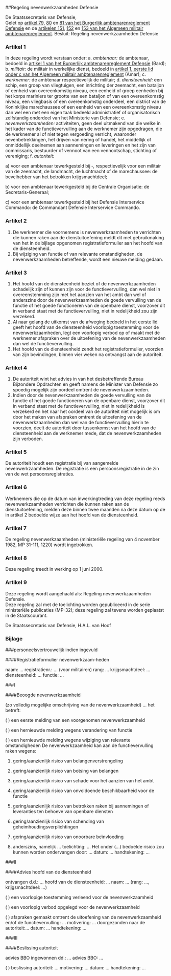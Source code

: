 <meta http-equiv='Content-Type' content='text/html; charset=utf-8' />

##Regeling nevenwerkzaamheden Defensie

De Staatssecretaris van Defensie,   
Gelet op [artikel 79](../../../../../AMvB/burgerlijk/ambtenarenreglement/defensie/BWBR0006040/README.md), [80](../../../../../AMvB/burgerlijk/ambtenarenreglement/defensie/BWBR0006040/README.md) en [81 van het Burgerlijk ambtenarenreglement Defensie](../../../../../AMvB/burgerlijk/ambtenarenreglement/defensie/BWBR0006040/README.md) en de [artikelen 151](../../../../../AMvB/algemeen/militair/ambtenarenreglement/BWBR0003482/README.md), [152](../../../../../AMvB/algemeen/militair/ambtenarenreglement/BWBR0003482/README.md) en [153 van het Algemeen militair ambtenarenreglement](../../../../../AMvB/algemeen/militair/ambtenarenreglement/BWBR0003482/README.md). 
Besluit:  Regeling nevenwerkzaamheden Defensie    

### Artikel  1  

In deze regeling wordt verstaan onder:    a. *ambtenaar:*   de ambtenaar, bedoeld in [artikel 1 van het Burgerlijk ambtenarenreglement Defensie](../../../../../AMvB/burgerlijk/ambtenarenreglement/defensie/BWBR0006040/README.md) (Bard);     b. *militair:*   de militair in werkelijke dienst, bedoeld in [artikel 1, eerste lid onder c van het Algemeen militair ambtenarenreglement](../../../../../AMvB/algemeen/militair/ambtenarenreglement/BWBR0003482/README.md) (Amar);     c. *werknemer:*   de ambtenaar respectievelijk de militair;     d. *diensteenheid:*   een schip, een groep van vliegtuigen, een inrichting der zeemacht, een bataljon of eenheid van overeenkomstig niveau, een eenheid of groep eenheden bij het korps mariniers ter grootte van een bataljon of van een overeenkomstig niveau, een vliegbasis of een overeenkomstig onderdeel, een district van de Koninklijke marechaussee of een eenheid van een overeenkomstig niveau dan wel een met een eigen taak bedeeld administratief of organisatorisch zelfstandig onderdeel van het Ministerie van Defensie;     e. *nevenwerkzaamheden:*   activiteiten, geen deel uitmakend van die welke in het kader van de functievervulling aan de werknemer zijn opgedragen, die de werknemer al of niet tegen vergoeding verricht, waaronder nevenbetrekkingen, het drijven van nering of handel, het middellijk of onmiddellijk deelnemen aan aannemingen en leveringen en het zijn van commissaris, bestuurder of vennoot van een vennootschap, stichting of vereniging;     f. *autoriteit:*  

a)  voor een ambtenaar tewerkgesteld bij ‐, respectievelijk voor een militair van de zeemacht, de landmacht, de luchtmacht of de marechaussee: de bevelhebber van het betrokken krijgsmachtdeel;   

b)  voor een ambtenaar tewerkgesteld bij de Centrale Organisatie: de Secretaris-Generaal;   

c) voor een ambtenaar tewerkgesteld bij het Defensie Interservice Commando: de Commandant Defensie Interservice Commando.      

### Artikel  2  

1.  De werknemer die voornemens is nevenwerkzaamheden te verrichten die kunnen raken aan de dienstuitoefening meldt dit met gebruikmaking van het in de bijlage opgenomen registratieformulier aan het hoofd van de diensteenheid.    
2.  Bij wijziging van functie of van relevante omstandigheden, de nevenwerkzaamheden betreffende, wordt een nieuwe melding gedaan.   

### Artikel  3  

1.  Het hoofd van de diensteenheid beziet of de nevenwerkzaamheden schadelijk zijn of kunnen zijn voor de functievervulling, dan wel niet in overeenstemming zijn met het aanzien van het ambt dan wel of anderszins door de nevenwerkzaamheden de goede vervulling van de functie of het goede functioneren van de openbare dienst, voorzover dit in verband staat met de functievervulling, niet in redelijkheid zou zijn verzekerd.    
2.  Al naar gelang de uitkomst van de afweging bedoeld in het eerste lid geeft het hoofd van de diensteenheid voorlopig toestemming voor de nevenwerkzaamheden, legt een voorlopig verbod op of maakt met de werknemer afspraken over de uitoefening van de nevenwerkzaamheden dan wel de functievervulling.    
3.  Het hoofd van de diensteenheid zendt het registratieformulier, voorzien van zijn bevindingen, binnen vier weken na ontvangst aan de autoriteit.   

### Artikel  4  

1.  De autoriteit wint het advies in van het desbetreffende Bureau Bijzondere Opdrachten en geeft namens de Minister van Defensie zo spoedig mogelijk zijn oordeel omtrent de nevenwerkzaamheden.    
2.  Indien door de nevenwerkzaamheden de goede vervulling van de functie of het goede functioneren van de openbare dienst, voorzover dit in verband staat met de functievervulling, niet in redelijkheid is verzekerd en het naar het oordeel van de autoriteit niet mogelijk is om door het maken van afspraken omtrent de uitoefening van de nevenwerkzaamheden dan wel van de functievervulling hierin te voorzien, deelt de autoriteit door tussenkomst van het hoofd van de diensteenheid aan de werknemer mede, dat de nevenwerkzaamheden zijn verboden.   

### Artikel  5  

De autoriteit houdt een registratie bij van aangemelde nevenwerkzaamheden. De registratie is een persoonsregistratie in de zin van de wet persoonsregistraties.  

### Artikel  6  

Werknemers die op de datum van inwerkingtreding van deze regeling reeds nevenwerkzaamheden verrichten die kunnen raken aan de dienstuitoefening, melden deze binnen twee maanden na deze datum op de in artikel 2 bedoelde wijze aan het hoofd van de diensteenheid.  

### Artikel  7  

De regeling nevenwerkzaamheden (ministeriële regeling van 4 november 1982, MP 31-111, 1220) wordt ingetrokken. 

### Artikel  8  

Deze regeling treedt in werking op 1 juni 2000. 

### Artikel  9  

Deze regeling wordt aangehaald als: Regeling nevenwerkzaamheden Defensie.  
Deze regeling zal met de toelichting worden gepubliceerd in de serie ministeriële publicaties (MP-32); deze regeling zal tevens worden geplaatst in de Staatscourant.    

De 
Staatssecretaris van Defensie, 
H.A.L. van Hoof     

### Bijlage  

###personeelsvertrouwelijk indien ingevuld

####Registratieformulier nevenwerkzaam-heden

naam: ...  registratienr.: ...  (voor militairen) rang: ...  krijgsmachtdeel: ...  diensteenheid: ...  functie: ...  

###I  

####Beoogde nevenwerkzaamheid

(zo volledig mogelijke omschrijving van de nevenwerkzaamheid)  ...  het betreft:  

( )  een eerste melding van een voorgenomen nevenwerkzaamheid   

( ) een hernieuwde melding wegens verandering van functie   

( ) een hernieuwde melding wegens wijziging van relevante omstandigheden    De nevenwerkzaamheid kan aan de functievervulling raken wegens:  

1) gering/aanzienlijk risico van belangenverstrengeling   

2) gering/aanzienlijk risico van botsing van belangen   

3) gering/aanzienlijk risico van schade voor het aanzien van het ambt   

4) gering/aanzienlijk risico van onvoldoende beschikbaarheid voor de functie   

5) gering/aanzienlijk risico van betrokken raken bij aannemingen of leveranties ten behoeve van openbare diensten   

6) gering/aanzienlijk risico van schending van geheimhoudingsverplichtingen   

7) gering/aanzienlijk risico van onoorbare beïnvloeding   

8) anderszins, namelijk ...    toelichting: ...  Het onder (...) bedoelde risico zou kunnen worden ondervangen door: ...  datum: ...  handtekening: ...  

###II  

####Advies hoofd van de diensteenheid

ontvangen d.d.: ...  hoofd van de diensteenheid: ...  naam: ...  (rang: ..., krijgsmachtdeel: ...)  

( ) een voorlopige toestemming verleend voor de nevenwerkzaamheid   

( ) een voorlopig verbod opgelegd voor de nevenwerkzaamheid   

( ) afspraken gemaakt omtrent de uitoefening van de nevenwerkzaamheid en/of de    functievervulling: ...  motivering: ...  doorgezonden naar de autoriteit:...  datum: ...  handtekening: ...  

###III  

####Beslissing autoriteit

advies BBO ingewonnen dd.: ...  advies BBO: ...  

( ) beslissing autoriteit: ...    motivering: ...  datum: ...  handtekening: ...  

